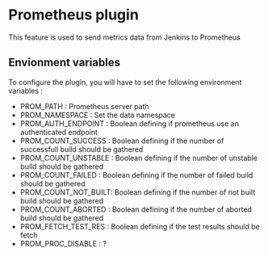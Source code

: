 # Prometheus plugin

This feature is used to send metrics data from Jenkins to Prometheus


## Envionment variables
To configure the plugin, you will have to set the following environment variables :

- PROM_PATH           : Prometheus server path
- PROM_NAMESPACE      : Set the data namespace
- PROM_AUTH_ENDPOINT  : Boolean defining if prometheus use an authenticated endpoint
- PROM_COUNT_SUCCESS  : Boolean defining if the number of successfull build should be gathered
- PROM_COUNT_UNSTABLE : Boolean defining if the number of unstable build should be gathered
- PROM_COUNT_FAILED   : Boolean defining if the number of failed build should be gathered
- PROM_COUNT_NOT_BUILT: Boolean defining if the number of not built build should be gathered
- PROM_COUNT_ABORTED  : Boolean defining if the number of aborted build should be gathered
- PROM_FETCH_TEST_RES : Boolean defining if the test results should be fetch
- PROM_PROC_DISABLE   : ?
